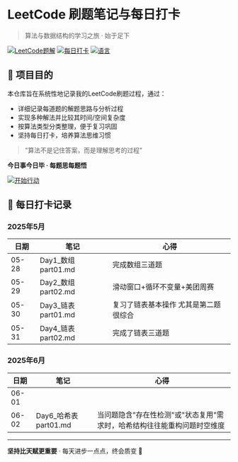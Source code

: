 # LeetCode 刷题笔记与每日打卡

> 算法与数据结构的学习之旅 · 始于足下

[![LeetCode题解](https://img.shields.io/badge/LeetCode-笔记-blue)](https://leetcode.com/)
[![每日打卡](https://img.shields.io/badge/每日打卡-进行中-brightgreen)](https://github.com/yourusername/your-leetcode-repo)
[![语言](https://img.shields.io/badge/语言-Python%20-yellow)]()


## 📌 项目目的

本仓库旨在系统性地记录我的LeetCode刷题过程，通过：
- 详细记录每道题的解题思路与分析过程
- 实现多种解法并比较其时间/空间复杂度
- 按算法类型分类整理，便于复习巩固
- 坚持每日打卡，培养算法思维习惯

> "算法不是记住答案，而是理解思考的过程"



**今日事今日毕 · 每题思每题悟**

[![开始行动](https://img.shields.io/badge/立刻开始-每日刷题-8A2BE2)](daily-records/)




## 📅 每日打卡记录

### 2025年5月
| 日期 | 笔记 | 心得 |
|------|------|------|
| 05-28 | Day1_数组part01.md | 完成数组三道题  | 
| 05-29 | Day2_数组part02.md | 滑动窗口+循环不变量+美团周赛 |
| 05-30 | Day3_链表part01.md | 复习了链表基本操作 尤其是第二题很综合 |
| 05-31 | Day4_链表part02.md | 完成了链表三道题 |

### 2025年6月
| 日期 | 笔记 | 心得 |
|------|------|------|
| 06-01 |  |  |
| 06-02 | Day6_哈希表part01.md | 当问题隐含"存在性检测"或"状态复用"需求时，哈希结构往往能重构问题时空维度 |



---

**坚持比天赋更重要** · 每天进步一点点，终会质变 💪

